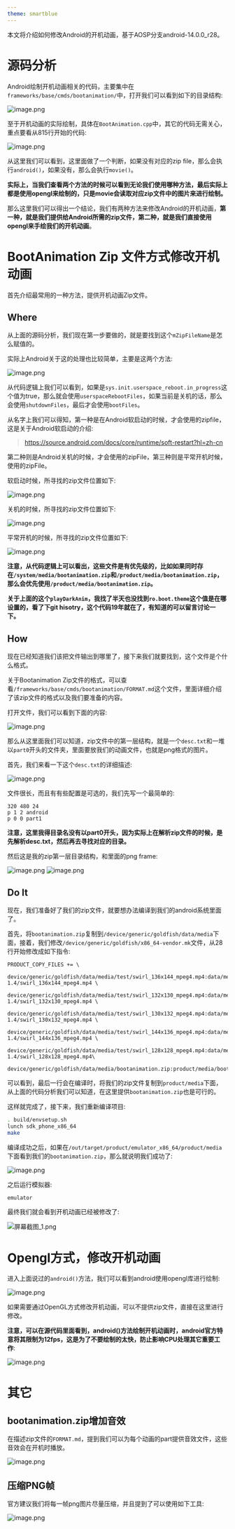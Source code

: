 ```yaml
---
theme: smartblue
---
```


本文将介绍如何修改Android的开机动画，基于AOSP分支android-14.0.0_r28。

# 源码分析
Android绘制开机动画相关的代码，主要集中在`frameworks/base/cmds/bootanimation/`中，打开我们可以看到如下的目录结构:

![image.png](https://p6-juejin.byteimg.com/tos-cn-i-k3u1fbpfcp/d04cd63acc144d4d8d9220d646952c31~tplv-k3u1fbpfcp-jj-mark:0:0:0:0:q75.image#?w=655&h=397&s=20855&e=png&b=f1f0ef)

至于开机动画的实际绘制，具体在`BootAnimation.cpp`中，其它的代码无需关心，重点要看从815行开始的代码:

![image.png](https://p9-juejin.byteimg.com/tos-cn-i-k3u1fbpfcp/bd627977a11c4266ad4215ea55baaa41~tplv-k3u1fbpfcp-jj-mark:0:0:0:0:q75.image#?w=453&h=484&s=64870&e=png&b=fffefe)

从这里我们可以看到，这里面做了一个判断，如果没有对应的zip file，那么会执行`android()`，如果没有，那么会执行`movie()`。

**实际上，当我们查看两个方法的时候可以看到无论我们使用哪种方法，最后实际上都是使用opengl来绘制的，只是movie会读取对应zip文件中的图片来进行绘制。**

那么这里我们可以得出一个结论，我们有两种方法来修改Android的开机动画，**第一种，就是我们提供给Android所需的zip文件，第二种，就是我们直接使用opengl来手绘我们的开机动画**。

# BootAnimation Zip 文件方式修改开机动画
首先介绍最常用的一种方法，提供开机动画Zip文件。
## Where
从上面的源码分析，我们现在第一步要做的，就是要找到这个`mZipFileName`是怎么赋值的。

实际上Android关于这的处理也比较简单，主要是这两个方法:

![image.png](https://p9-juejin.byteimg.com/tos-cn-i-k3u1fbpfcp/07e1ddfa541c436d9dac0e19198f4019~tplv-k3u1fbpfcp-jj-mark:0:0:0:0:q75.image#?w=882&h=635&s=114329&e=png&b=fffefe)

从代码逻辑上我们可以看到，如果是`sys.init.userspace_reboot.in_progress`这个值为true，那么就会使用`userspaceRebootFiles`，如果当前是关机的话，那么会使用`shutdownFiles`，最后才会使用`bootFiles`。

从名字上我们可以得知，第一种是在Android软启动的时候，才会使用的zipfile，这是关于Android软启动的介绍:

> https://source.android.com/docs/core/runtime/soft-restart?hl=zh-cn

第二种则是Android关机的时候，才会使用的zipFile，第三种则是平常开机时候，使用的zipFile。

软启动时候，所寻找的zip文件位置如下:

![image.png](https://p6-juejin.byteimg.com/tos-cn-i-k3u1fbpfcp/c18f16a334084a67848458d8bebcd0e3~tplv-k3u1fbpfcp-jj-mark:0:0:0:0:q75.image#?w=895&h=75&s=20007&e=png&b=fffefe)

关机的时候，所寻找的zip文件位置如下:

![image.png](https://p9-juejin.byteimg.com/tos-cn-i-k3u1fbpfcp/66b77cc27b2349088d5082ab3543f9c2~tplv-k3u1fbpfcp-jj-mark:0:0:0:0:q75.image#?w=762&h=88&s=18242&e=png&b=fefcfc)

平常开机的时候，所寻找的zip文件位置如下:

![image.png](https://p9-juejin.byteimg.com/tos-cn-i-k3u1fbpfcp/b5aea6d3a5ee4627b5b956ee1d210ca7~tplv-k3u1fbpfcp-jj-mark:0:0:0:0:q75.image#?w=848&h=134&s=28117&e=png&b=fefcfc)

**注意，从代码逻辑上可以看出，这些文件是有优先级的，比如如果同时存在`/system/media/bootanimation.zip`和`/product/media/bootanimation.zip`，那么会优先使用`/product/media/bootanimation.zip`。**

**关于上面的这个`playDarkAnim`，我找了半天也没找到`ro.boot.theme`这个值是在哪设置的，看了下git hisotry，这个代码19年就在了，有知道的可以留言讨论一下。**

## How

现在已经知道我们该把文件输出到哪里了，接下来我们就要找到，这个文件是个什么格式。

关于Bootanimation Zip文件的格式，可以查看`/frameworks/base/cmds/bootanimation/FORMAT.md`这个文件，里面详细介绍了该zip文件的格式以及我们要准备的内容。

打开文件，我们可以看到下面的内容:

![image.png](https://p9-juejin.byteimg.com/tos-cn-i-k3u1fbpfcp/edf04315856843b4bfeff870cfcf4264~tplv-k3u1fbpfcp-jj-mark:0:0:0:0:q75.image#?w=563&h=262&s=18183&e=png&b=f9f9f9)

那么从这里面我们可以知道，zip文件中的第一层结构，就是一个`desc.txt`和一堆以`part0`开头的文件夹，里面要放我们的动画文件，也就是png格式的图片。

首先，我们来看一下这个`desc.txt`的详细描述:

![image.png](https://p9-juejin.byteimg.com/tos-cn-i-k3u1fbpfcp/04c5f149200047a6b7fbfb06deba6d92~tplv-k3u1fbpfcp-jj-mark:0:0:0:0:q75.image#?w=710&h=887&s=161282&e=png&b=fcfcfc)

文件很长，而且有有些配置是可选的，我们先写一个最简单的:

```
320 480 24
p 1 2 android
p 0 0 part1
```

**注意，这里我得目录名没有以part0开头，因为实际上在解析zip文件的时候，是先解析desc.txt，然后再去寻找对应的目录。**

然后这是我的zip第一层目录结构，和里面的png frame:

![image.png](https://p6-juejin.byteimg.com/tos-cn-i-k3u1fbpfcp/559761fd8fe1459794fc663828fa1e8c~tplv-k3u1fbpfcp-jj-mark:0:0:0:0:q75.image#?w=881&h=271&s=27417&e=png&b=fefefe)
![image.png](https://p6-juejin.byteimg.com/tos-cn-i-k3u1fbpfcp/ec3d8fe317c64a1dbe7792922fff00e2~tplv-k3u1fbpfcp-jj-mark:0:0:0:0:q75.image#?w=873&h=370&s=74607&e=png&b=fffefe)

## Do It
现在，我们准备好了我们的zip文件，就要想办法编译到我们的android系统里面了。

首先，将`bootanimation.zip`复制到`/device/generic/goldfish/data/media`下面，接着，我们修改`/device/generic/goldfish/x86_64-vendor.mk`文件，从28行开始修改成如下指令:
```make
PRODUCT_COPY_FILES += \
    device/generic/goldfish/data/media/test/swirl_136x144_mpeg4.mp4:data/media/0/test/CtsMediaTestCases-1.4/swirl_136x144_mpeg4.mp4 \
    device/generic/goldfish/data/media/test/swirl_132x130_mpeg4.mp4:data/media/0/test/CtsMediaTestCases-1.4/swirl_132x130_mpeg4.mp4 \
    device/generic/goldfish/data/media/test/swirl_130x132_mpeg4.mp4:data/media/0/test/CtsMediaTestCases-1.4/swirl_130x132_mpeg4.mp4 \
    device/generic/goldfish/data/media/test/swirl_144x136_mpeg4.mp4:data/media/0/test/CtsMediaTestCases-1.4/swirl_144x136_mpeg4.mp4 \
    device/generic/goldfish/data/media/test/swirl_128x128_mpeg4.mp4:data/media/0/test/CtsMediaTestCases-1.4/swirl_128x128_mpeg4.mp4\
    device/generic/goldfish/data/media/bootanimation.zip:product/media/bootanimation.zip
```
可以看到，最后一行会在编译时，将我们的zip文件复制到`product/media`下面，从上面的代码分析我们可以知道，在这里提供`bootanimation.zip`也是可行的。

这样就完成了，接下来，我们重新编译项目:
```bash
. build/envsetup.sh
lunch sdk_phone_x86_64
make
```
编译成功之后，如果在`/out/target/product/emulator_x86_64/product/media`下面看到我们的`bootanimation.zip`，那么就说明我们成功了:

![image.png](https://p6-juejin.byteimg.com/tos-cn-i-k3u1fbpfcp/892d4fd1bd8d4ccbbdcf43cecbff2a05~tplv-k3u1fbpfcp-jj-mark:0:0:0:0:q75.image#?w=431&h=251&s=12135&e=png&b=f2f1ef)

之后运行模拟器:
```bash
emulator
```

最终我们就会看到开机动画已经被修改了:

![屏幕截图_1.png](https://p1-juejin.byteimg.com/tos-cn-i-k3u1fbpfcp/9afad83ba1884517b872acfab8aa2648~tplv-k3u1fbpfcp-jj-mark:0:0:0:0:q75.image#?w=416&h=868&s=25692&e=png&b=010101)

# Opengl方式，修改开机动画
进入上面说过的`android()`方法，我们可以看到android使用opengl库进行绘制:

![image.png](https://p9-juejin.byteimg.com/tos-cn-i-k3u1fbpfcp/300e0f9368644e9488ea54944f04f4d1~tplv-k3u1fbpfcp-jj-mark:0:0:0:0:q75.image#?w=801&h=866&s=96451&e=png&b=ffffff)

如果需要通过OpenGL方式修改开机动画，可以不提供zip文件，直接在这里进行修改。

**注意，可以在源代码里面看到，android()方法绘制开机动画时，android官方特意将其限制为12fps，这是为了不要绘制的太快，防止影响CPU处理其它重要工作**:

![image.png](https://p9-juejin.byteimg.com/tos-cn-i-k3u1fbpfcp/7383b9b40aad4c3ba74df92f78be8e7a~tplv-k3u1fbpfcp-jj-mark:0:0:0:0:q75.image#?w=546&h=172&s=15401&e=png&b=fffefe)

# 其它
## bootanimation.zip增加音效
在描述zip文件的`FORMAT.md`，提到我们可以为每个动画的part提供音效文件，这些音效会在开机时播放。

![image.png](https://p1-juejin.byteimg.com/tos-cn-i-k3u1fbpfcp/77cfc860a54e4442afb6cbefc70cf55a~tplv-k3u1fbpfcp-jj-mark:0:0:0:0:q75.image#?w=647&h=128&s=14987&e=png&b=fdfdfd)
## 压缩PNG帧
官方建议我们将每一帧png图片尽量压缩，并且提到了可以使用如下工具:

![image.png](https://p3-juejin.byteimg.com/tos-cn-i-k3u1fbpfcp/69595d6048c34ac0bbf8baae3d4eca2e~tplv-k3u1fbpfcp-jj-mark:0:0:0:0:q75.image#?w=803&h=360&s=38237&e=png&b=f9f9f9)